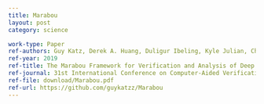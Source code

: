 ```yaml
---
title: Marabou
layout: post
category: science

work-type: Paper
ref-authors: Guy Katz, Derek A. Huang, Duligur Ibeling, Kyle Julian, Christopher Lazarus, Rachel Lim, Parth Shah, Shantanu Thakoor, <b>Haoze Wu</b>, Aleksandar Zeljić, David L. Dill, Mykel J. Kochenderfer, Clark Barrett
ref-year: 2019
ref-title: The Marabou Framework for Verification and Analysis of Deep Neural Networks
ref-journal: 31st International Conference on Computer-Aided Verification <b>(CAV 2019)</b>
ref-file: download/Marabou.pdf
ref-url: https://github.com/guykatzz/Marabou
---
```

